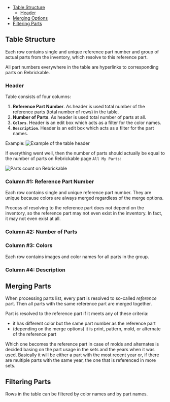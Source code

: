 - [Table Structure](#table-structure)
  - [Header](#header)
- [Merging Options](#merging-parts)
- [Filtering Parts](#filtering-parts)

## Table Structure

Each row contains single and unique reference part number and group of actual parts from the inventory, which resolve to this reference part.

All part numbers everywhere in the table are hyperlinks to corresponding parts on Rebrickable.

### Header

Table consists of four columns:

1. **Reference Part Number**. As header is used total number of the reference parts (total number of rows) in the table.
2. **Number of Parts**. As header is used total number of parts at all.
3. **`Colors`**. Header is an edit box which acts as a filter for the color names.
4. **`Description`**. Header is an edit box which acts as a filter for the part names.

Example:
![Example of the table header](img/table_header.png)

If everything went well, then the number of parts should actually be equal to the number of parts on Rebrickable page `All My Parts`:

![Parts count on Rebrickable](img/parts_count_on_rb.png)

### Column #1: Reference Part Number

Each row contains single and unique reference part number. They are unique because colors are always merged regardless of the merge options.

Process of resolving to the reference part does not depend on the inventory, so the reference part may not even exist in the inventory. In fact, it may not even exist at all.

### Column #2: Number of Parts

### Column #3: Colors

Each row contains images and color names for all parts in the group. 

### Column #4: Description

## Merging Parts

When processing parts list, every part is resolved to so-called _reference_ part. Then all parts with the same reference part are merged together.

Part is resolved to the reference part if it meets any of these criteria:
- it has different color but the same part number as the reference part
- (depending on the merge options) it is print, pattern, mold, or alternate of the reference part

Which one becomes the reference part in case of molds and alternates is decided basing on the part usage in the sets and the years when it was used. Basically it will be either a part with the most recent year or, if there are multiple parts with the same year, the one that is referenced in more sets.

## Filtering Parts

Rows in the table can be filtered by color names and by part names.
